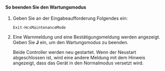 
#### So beenden Sie den Wartungsmodus

1. Geben Sie an der Eingabeaufforderung Folgendes ein:

     `Exit-HcsMaintenanceMode`

2. Eine Warnmeldung und eine Bestätigungsmeldung werden angezeigt. Geben Sie **J** ein, um den Wartungsmodus zu beenden.

    Beide Controller werden neu gestartet. Wenn der Neustart abgeschlossen ist, wird eine andere Meldung mit dem Hinweis angezeigt, dass das Gerät in den Normalmodus versetzt wird.

<!---HONumber=July15_HO4-->